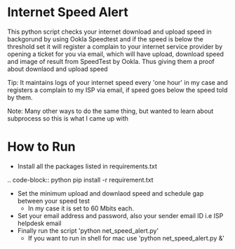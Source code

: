 # Internet Speed Alert
This python script checks your internet download and upload speed in backgorund by using Ookla Speedtest and if the speed is below the threshold set it will register a complain to your internet service provider by opening a ticket for you via email, which will have upload, download speed and image of result from SpeedTest by Ookla. Thus giving them a proof about downlaod and upload speed

Tip: It maintains logs of your internet speed every 'one hour' in my case and registers a complain to my ISP via email, if speed goes below the speed told by them.

Note: Many other ways to do the same thing, but wanted to learn about subprocess so this is what I came up with

# How to Run

* Install all the packages listed in requirements.txt

.. code-block:: python
       pip install -r requirement.txt
* Set the minimum upload and downlaod speed and schedule gap between your speed test
  * In my case it is set to 60 Mbits each.
* Set your email address and password, also your sender email ID i.e ISP helpdesk email
* Finally run the script 'python net_speed_alert.py'
  * If you want to run in shell for mac use 'python net_speed_alert.py &'
